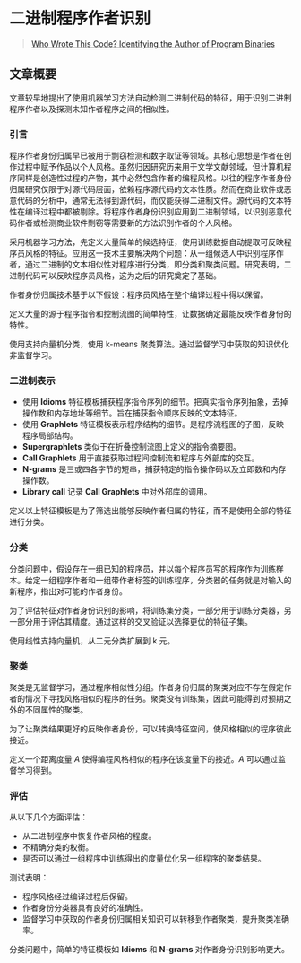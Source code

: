 # 二进制程序作者识别

> [Who Wrote This Code? Identifying the Author of Program Binaries](http://pages.cs.wisc.edu/~jerryzhu/pub/Rosenblum11Authorship.pdf)

## 文章概要

文章较早地提出了使用机器学习方法自动检测二进制代码的特征，用于识别二进制程序作者以及探测未知作者程序之间的相似性。

### 引言

程序作者身份归属早已被用于剽窃检测和数字取证等领域。其核心思想是作者在创作过程中赋予作品以个人风格。虽然归因研究历来用于文学文献领域，但计算机程序同样是创造性过程的产物，其中必然包含作者的编程风格。以往的程序作者身份归属研究仅限于对源代码层面，依赖程序源代码的文本性质。然而在商业软件或恶意代码的分析中，通常无法得到源代码，而仅能获得二进制文件。源代码的文本特性在编译过程中都被剔除。将程序作者身份识别应用到二进制领域，以识别恶意代码作者或检测商业软件剽窃等需要新的方法识别作者的个人风格。

采用机器学习方法，先定义大量简单的候选特征，使用训练数据自动提取可反映程序员风格的特征。应用这一技术主要解决两个问题：从一组候选人中识别程序作者，通过二进制的文本相似性对程序进行分类，即分类和聚类问题。研究表明，二进制代码可以反映程序员风格，这为之后的研究奠定了基础。

作者身份归属技术基于以下假设：程序员风格在整个编译过程中得以保留。

定义大量的源于程序指令和控制流图的简单特性，让数据确定最能反映作者身份的特性。

使用支持向量机分类，使用 k-means 聚类算法。通过监督学习中获取的知识优化非监督学习。

### 二进制表示

- 使用 **Idioms** 特征模板捕获程序指令序列的细节。把真实指令序列抽象，去掉操作数和内存地址等细节。旨在捕获指令顺序反映的文本特征。
- 使用 **Graphlets** 特征模板表示程序结构的细节。是程序流程图的子图，反映程序局部结构。
- **Supergraphlets** 类似于在折叠控制流图上定义的指令摘要图。
- **Call Graphlets** 用于直接获取过程间控制流和程序与外部库的交互。
- **N-grams** 是三或四各字节的短串，捕获特定的指令操作码以及立即数和内存操作数。
- **Library call** 记录 **Call Graphlets** 中对外部库的调用。

定义以上特征模板是为了筛选出能够反映作者归属的特征，而不是使用全部的特征进行分类。

### 分类

分类问题中，假设存在一组已知的程序员，并以每个程序员写的程序作为训练样本。给定一组程序作者和一组带作者标签的训练程序，分类器的任务就是对输入的新程序，指出对可能的作者身份。

为了评估特征对作者身份识别的影响，将训练集分类，一部分用于训练分类器，另一部分用于评估其精度。通过这样的交叉验证以选择更优的特征子集。

使用线性支持向量机，从二元分类扩展到 k 元。

### 聚类

聚类是无监督学习，通过程序相似性分组。作者身份归属的聚类对应不存在假定作者的情况下寻找风格相似的程序的任务。聚类没有训练集，因此可能得到对预期之外的不同属性的聚类。

为了让聚类结果更好的反映作者身份，可以转换特征空间，使风格相似的程序彼此接近。

定义一个距离度量 $A$ 使得编程风格相似的程序在该度量下的接近。$A$ 可以通过监督学习得到。

### 评估

从以下几个方面评估：

- 从二进制程序中恢复作者风格的程度。
- 不精确分类的权衡。
- 是否可以通过一组程序中训练得出的度量优化另一组程序的聚类结果。

测试表明：

- 程序风格经过编译过程后保留。
- 作者身份分类器具有良好的准确性。
- 监督学习中获取的作者身份归属相关知识可以转移到作者聚类，提升聚类准确率。

分类问题中，简单的特征模板如 **Idioms** 和 **N-grams** 对作者身份识别影响更大。




